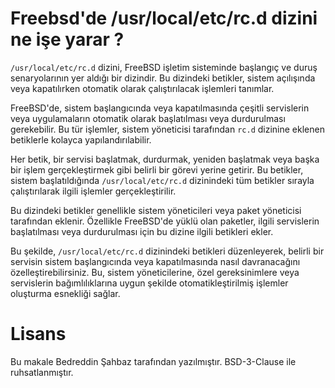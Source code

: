 # Freebsd'de /usr/local/etc/rc.d dizini ne işe yarar ?

```/usr/local/etc/rc.d``` dizini, FreeBSD işletim sisteminde başlangıç ve duruş senaryolarının yer aldığı bir dizindir. Bu dizindeki betikler, sistem açılışında veya kapatılırken otomatik olarak çalıştırılacak işlemleri tanımlar.

FreeBSD'de, sistem başlangıcında veya kapatılmasında çeşitli servislerin veya uygulamaların otomatik olarak başlatılması veya durdurulması gerekebilir. Bu tür işlemler, sistem yöneticisi tarafından ```rc.d``` dizinine eklenen betiklerle kolayca yapılandırılabilir.

Her betik, bir servisi başlatmak, durdurmak, yeniden başlatmak veya başka bir işlem gerçekleştirmek gibi belirli bir görevi yerine getirir. Bu betikler, sistem başlatıldığında ```/usr/local/etc/rc.d``` dizinindeki tüm betikler sırayla çalıştırılarak ilgili işlemler gerçekleştirilir.

Bu dizindeki betikler genellikle sistem yöneticileri veya paket yöneticisi tarafından eklenir. Özellikle FreeBSD'de yüklü olan paketler, ilgili servislerin başlatılması veya durdurulması için bu dizine ilgili betikleri ekler.

Bu şekilde, ```/usr/local/etc/rc.d``` dizinindeki betikleri düzenleyerek, belirli bir servisin sistem başlangıcında veya kapatılmasında nasıl davranacağını özelleştirebilirsiniz. Bu, sistem yöneticilerine, özel gereksinimlere veya servislerin bağımlılıklarına uygun şekilde otomatikleştirilmiş işlemler oluşturma esnekliği sağlar.

# Lisans

Bu makale Bedreddin Şahbaz tarafından yazılmıştır. BSD-3-Clause ile ruhsatlanmıştır.
